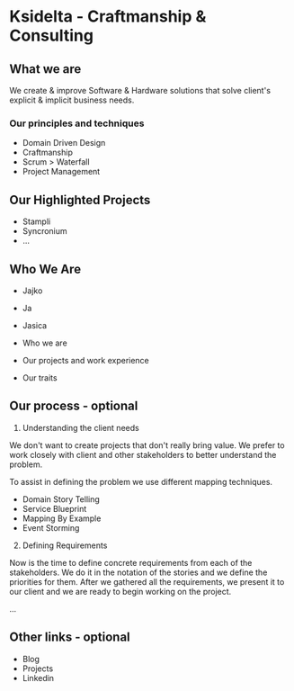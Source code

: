 # Ksidelta - Craftmanship & Consulting

## What we are

We create & improve Software & Hardware solutions that solve client's explicit & implicit business needs.

### Our principles and techniques

- Domain Driven Design
- Craftmanship
- Scrum > Waterfall
- Project Management

## Our Highlighted Projects

- Stampli
- Syncronium
- ...


## Who We Are

- Jajko
- Ja
- Jasica

- Who we are
- Our projects and work experience
- Our traits

## Our process - optional

1. Understanding the client needs

We don't want to create projects that don't really bring value.
We prefer to work closely with client and other stakeholders
to better understand the problem.

To assist in defining the problem we use different mapping techniques.
- Domain Story Telling
- Service Blueprint
- Mapping By Example
- Event Storming

2. Defining Requirements

Now is the time to define concrete requirements from each of the stakeholders.
We do it in the notation of the stories and we define the priorities for them.
After we gathered all the requirements, we present it to our client 
and we are ready to begin working on the project.

...

## Other links - optional

- Blog
- Projects
- Linkedin
